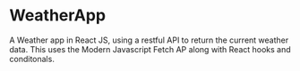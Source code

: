 # WeatherApp
A Weather app in React JS, using a restful API to return the current weather data. This uses the Modern Javascript Fetch AP along with React hooks and conditonals.
